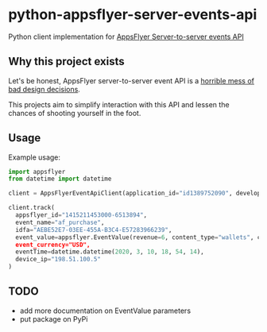 # python-appsflyer-server-events-api

Python client implementation for [AppsFlyer Server-to-server events API](https://support.appsflyer.com/hc/en-us/articles/207034486-Server-to-server-events-API#setup)

## Why this project exists

Let's be honest, AppsFlyer server-to-server event API is a [horrible mess of bad design decisions](https://medium.com/@DataGreed/bad-api-design-studying-confusing-appsflyer-server-to-server-api-3c0a2af0b991).

This projects aim to simplify interaction with this API and lessen the chances of shooting yourself in the foot. 

## Usage

Example usage:

```python
import appsflyer
from datetime import datetime

client = AppsFlyerEventApiClient(application_id="id1389752090", developer_key="insert_developer_key")

client.track(
  appsflyer_id="1415211453000-6513894", 
  event_name="af_purchase", 
  idfa="AEBE52E7-03EE-455A-B3C4-E57283966239", 
  event_value=appsflyer.EventValue(revenue=6, content_type="wallets", content_id="15854, quantity=1)
  event_currency="USD",
  eventTime=datetime.datetime(2020, 3, 10, 18, 54, 14),
  device_ip="198.51.100.5"
)
```

## TODO

- add more documentation on EventValue parameters
- put package on PyPi
